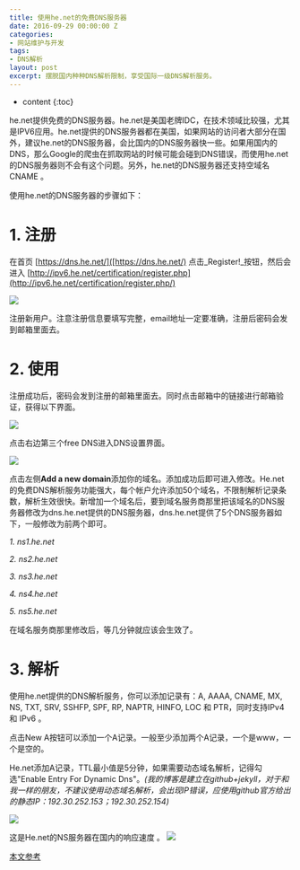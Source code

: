 ```yaml
---
title: 使用he.net的免费DNS服务器
date: 2016-09-29 00:00:00 Z
categories:
- 网站维护与开发
tags:
- DNS解析
layout: post
excerpt: 摆脱国内种种DNS解析限制，享受国际一级DNS解析服务。
---
```


* content
{:toc}

he.net提供免费的DNS服务器。he.net是美国老牌IDC，在技术领域比较强，尤其是IPV6应用。he.net提供的DNS服务器都在美国，如果网站的访问者大部分在国外，建议he.net的DNS服务器，会比国内的DNS服务器快一些。如果用国内的DNS，那么Google的爬虫在抓取网站的时候可能会碰到DNS错误，而使用he.net的DNS服务器则不会有这个问题。另外，he.net的DNS服务器还支持空域名CNAME 。

使用he.net的DNS服务器的步骤如下：

# **1\. 注册**

在首页 [https://dns.he.net/]([https://dns.he.net/) 点击_Register!_按钮，然后会进入 [http://ipv6.he.net/certification/register.php](http://ipv6.he.net/certification/register.php/)

![](http://ooo.0o0.ooo/2016/10/11/57fd0f85cb19f.png)

注册新用户。注意注册信息要填写完整，email地址一定要准确，注册后密码会发到邮箱里面去。

# **2\. 使用**

注册成功后，密码会发到注册的邮箱里面去。同时点击邮箱中的链接进行邮箱验证，获得以下界面。

![](http://ooo.0o0.ooo/2016/10/11/57fd0fc2897c3.png)

点击右边第三个free DNS进入DNS设置界面。

![](http://ooo.0o0.ooo/2016/10/11/57fd0fe222241.png)

点击左侧**Add a new domain**添加你的域名。添加成功后即可进入修改。He.net的免费DNS解析服务功能强大，每个帐户允许添加50个域名，不限制解析记录条数，解析生效很快。新增加一个域名后，要到域名服务商那里把该域名的DNS服务器修改为dns.he.net提供的DNS服务器，dns.he.net提供了5个DNS服务器如下，一般修改为前两个即可。

_1\. ns1.he.net_

_2\. ns2.he.net_

_3\. ns3.he.net_

_4\. ns4.he.net_

_5\. ns5.he.net_

在域名服务商那里修改后，等几分钟就应该会生效了。

# **3\. 解析**

使用he.net提供的DNS解析服务，你可以添加记录有：A, AAAA, CNAME, MX, NS, TXT, SRV, SSHFP, SPF, RP, NAPTR, HINFO, LOC 和 PTR，同时支持IPv4 和 IPv6 。

点击New A按钮可以添加一个A记录。一般至少添加两个A记录，一个是www，一个是空的。

He.net添加A记录，TTL最小值是5分钟，如果需要动态域名解析，记得勾选"Enable Entry For Dynamic Dns"。_(我的博客是建立在github+jekyll，对于和我一样的朋友，不建议使用动态域名解析，会出现IP错误，应使用github官方给出的静态IP：192.30.252.153；192.30.252.154)_

![](http://ooo.0o0.ooo/2016/10/11/57fd0ffb44083.png)

这是He.net的NS服务器在国内的响应速度 。 ![](http://ooo.0o0.ooo/2016/10/11/57fd100f1c6b1.png)

[本文参考](https://www.freehao123.com/linode-he-net/)
